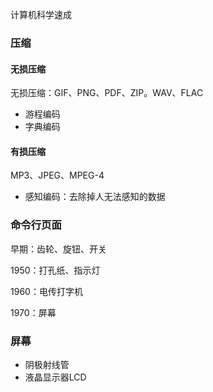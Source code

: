 计算机科学速成

### 压缩

#### 无损压缩

无损压缩：GIF、PNG、PDF、ZIP。WAV、FLAC

* 游程编码
* 字典编码

#### 有损压缩

MP3、JPEG、MPEG-4

* 感知编码：去除掉人无法感知的数据

### 命令行页面

早期：齿轮、旋钮、开关

1950：打孔纸、指示灯

1960：电传打字机

1970：屏幕

### 屏幕

* 阴极射线管
* 液晶显示器LCD